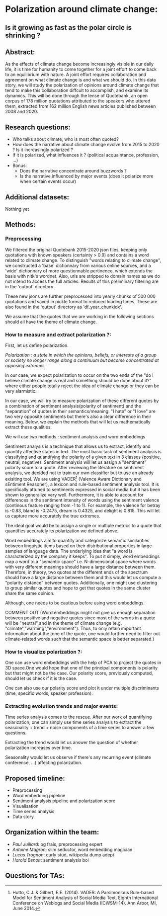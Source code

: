 # Polarization around climate change: 
## Is it growing as fast as the polar circle is shrinking ? 

## Abstract:
As the effects of climate change become increasingly visible in our daily life, it is time for humanity to come together for a joint effort to come back to an equilibrium with nature. A joint effort requires collaboration and agreement on what climate change is and what we should do. In this data story, we will study the polarization of opinions around climate change that tend to make this collaboration diffcult to accomplish, and examine its dynamics. This will be done through the lense of Quotebank, an open corpus of 178 million quotations
attributed to the speakers who uttered them, extracted from 162 million English news articles published between 2008 and 2020.



## Research questions:

- Who talks about climate, who is most often quoted?
- How does the narrative about climate change evolve from 2015 to 2020 ? Is it increasingly polarized ? 
- If it is polarized, what influences it ? (political acquaintance, profession, ...) 
- Bonus:
    - Does the narrative concentrate around buzzwords ?
    - Is the narrative influenced by major events (does it polarize more when certain events occur)

## Additional datasets:
Nothing yet

## Methods:

### Preprocessing

We filtered the original Quotebank 2015-2020 json files, keeping only quotations with known speakers (certainty > 0.9) and contains a word related to climate change. To distinguish "words relating to climate change", we constructed a 'base' dictionnary from various online sources, and a 'wide' dictionnary of more questionnable pertinence, which extends the basis with nltk's wordnet. Also, urls are stripped to domain names as we do not intend to access the full articles. Results of this preliminary filtering are in the 'output' directory.

These new jsons are further preprocessed into yearly chunks of 500 000 quotations and saved in pickle format to reduced loading times. These are also found in the 'output' directory as 'df_year_chunkidx'.

We assume that the quotes that we are working in the following sections should all have the theme of climate change. 

### How to measure and extract polarization ?:

First, let us define polarization.

*Polarization : a state in which the opinions, beliefs, or interests of a group or society no longer range along a continuum but become concentrated at opposing extremes.*

In our case, we expect polarization to occur on the two ends of the "do I believe climate change is real and something should be done about it?" where either people totally reject the idea of climate change or they can be very alarmistic. 

In our case, we will try to measure polarization of these different quotes by a combination of sentiment analysis(polarity of sentiment) and the "separation" of quotes in their semantics/meaning. "I hate" or "I love" are two very opposite sentiments but there's also a clear difference in their meaning. Below, we explain the methods that will let us mathematically extract these qualities.


 We will use two methods : sentiment analysis and word embeddings

Sentiment analysis is a technique that allows us to extract, identify and quantify affective states in text. The most basic task of sentiment analysis is classifying and quantifying the polarity of a given text in 3 classes {positive, neutral, negative}. Sentiment analysis will let us assign a "sentiment" polarity score to a quote. After reviewing the literature on sentiment analysis, we decided not to train our own classifier but to use an already exisiting tool. We are using VADER[^fn1] (Valence Aware Dictionary and sEntiment Reasoner), a lexicon and rule-based sentiment analysis tool. It is specifically attuned to sentiments expressed in social media but it has been shown to generalize very well. Furthermore, it is able to account for differences in the sentiment intensity of words using the sentiment valence (continous feature ranging from -1 to 1). For example, the valence for betray is -0.83, bland is -0.2475, dream is 0.4325, and delight is 0.815. This will let us capture more accurately the true extremes.

The ideal goal would be to assign a single or multiple metrics to a quote that quantifies accurately its polarization we defined above.

 Word embeddings aim to quantify and categorize semantic similarities between linguistic items based on their distributional properties in large samples of language data. The underlying idea that "a word is characterized by the company it keeps". To put it simply, word embeddings map a word to a "semantic space" i.e. N-dimensional space where words with very different meanings should have a large distance between them. Therefore, in theory, two quotes at the different ends of the spectrum should have a large distance between them and this would let us compute a "polarity distance" between quotes. Additionally, one might use clustering to group similar quotes and hope to get that quotes in the same cluster share the same opinion.

 Although, one needs to be cautious before using word embeddings.

COMMENT OUT (Word embeddings might not give us enough separation between positive and negative quotes since most of the words in a quote will be "neutral" and in the theme of climate change (e.g. "climate","warming","environment"). Thus, to only retain important information about the tone of the quote, one would further need to filter out climate-related words such that the semantic space is better separated.)




### How to visualize polarization ?:

One can use word embeddings with the help of PCA to project the quotes in 3D space.One would hope that one of the principal components is polarity but that might not be the case. Our polarity score, previously computed, should let us check if it is the case.

One can also use our polarity score and plot it under multiple discriminants (time, specific words, speaker profession).

### Extracting evolution trends and major events:

Time series analysis comes to the rescue. After our work of quantifying polarization, one can simply use time series analysis to extract the seasonality + trend + noise components of a time series to answer a few questions.

Extracting the trend would let us answer the question of whether polarization increases over time.

Seasonality would let us observe if there's any recurring event (climate conference, ...) affecting polarization.


## Proposed timeline:

- Preprocessing 
- Word embedding pipeline
- Sentiment analysis pipeline and polarization score
- Visualisation
- Time series analysis
- Data story

## Organization within the team:

- *Paul Juillard*: bg frais, preprocessing expert
- *Antoine Magron*: slim seductor, word embedding magician
- *Lucas Trognon*: curly stud, wikipedia dump adept
- *Harold Benoit*: sentiment analysis boi


## Questions for TAs:


[^fn1]: Hutto, C.J. & Gilbert, E.E. (2014). VADER: A Parsimonious Rule-based Model for Sentiment Analysis of Social Media Text. Eighth International Conference on Weblogs and Social Media (ICWSM-14). Ann Arbor, MI, June 2014.
